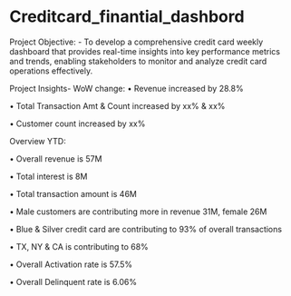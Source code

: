 # Creditcard_finantial_dashbord
Project Objective: - 
To develop a comprehensive credit card weekly dashboard that provides real-time insights into key performance metrics and trends, enabling stakeholders to monitor and analyze credit card operations effectively.

Project Insights-
WoW change:
• Revenue increased by 28.8%

• Total Transaction Amt & Count increased by xx% & xx%

• Customer count increased by xx%

Overview YTD:

• Overall revenue is 57M

• Total interest is 8M

• Total transaction amount is 46M

• Male customers are contributing more in revenue 31M, female 26M


• Blue & Silver credit card are contributing to 93% of overall transactions

• TX, NY & CA is contributing to 68%

• Overall Activation rate is 57.5%

• Overall Delinquent rate is 6.06%
